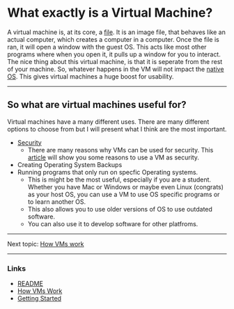 # What exactly is a Virtual Machine?

A virtual machine is, at its core, a [file](https://en.wikipedia.org/wiki/Computer_file). It is an image file, that behaves like an actual computer, which creates a computer in a computer. Once the file is ran, it will open a window with the guest OS. This acts like most other programs where when you open it, it pulls up a window for you to interact. The nice thing about this virtual machine, is that it is seperate from the rest of your machine. So, whatever happens in the VM will not impact the [native OS](https://en.wikipedia.org/wiki/Native_%28computing%29). This gives virtual machines a huge boost for usability. 

---

## So what are virtual machines useful for?

Virtual machines have a many different uses. There are many different options to choose from but I will present what I think are the most important. 
* [Security](https://en.wikipedia.org/wiki/Computer_security) 
  * There are many reasons why VMs can be used for security. This [article](https://blog.mailfence.com/virtual-machine/) will show you some reasons to use a VM as security. 
* Creating Operating System Backups
* Running programs that only run on specfic Operating systems.
  * This is might be the most useful, especially if you are a student. Whether you have Mac or Windows or maybe even Linux (congrats) as your host OS, you can use a VM to use OS specific programs or to learn another OS. 
  * This also allows you to use older versions of OS to use outdated software. 
  * You can also use it to develop software for other platfroms.


---

Next topic: [How VMs work](How.md) 



---


### Links
* [README](README.md)
* [How VMs Work](How.md)
* [Getting Started](GettingStarted.md)

